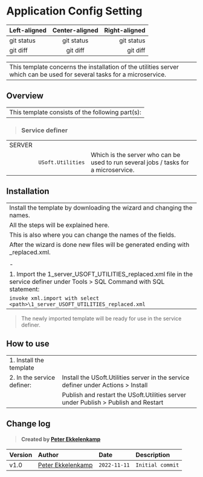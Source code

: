 



# Application Config Setting

| Left-aligned | Center-aligned | Right-aligned |
| :---         |     :---:      |          ---: |
| git status   | git status     | git status    |
| git diff     | git diff       | git diff      |


||
|-|
|This template concerns the installation of the utilities server which can be used for several tasks for a microservice.|
## Overview
||
|-|
|This template consists of the following part(s):|
> ### Service definer
||||
|-|-|-|
|SERVER|||
||`USoft.Utilities`|Which is the server who can be used to run several jobs / tasks for a microservice.|
## Installation
||
|-|
|Install the template by downloading the wizard and changing the names.|
|All the steps will be explained here.|
|This is also where you can change the names of the fields.|
|After the wizard is done new files will be generated ending with _replaced.xml.|
||
|-|
|1. Import the 1_server_USOFT_UTILITIES_replaced.xml file in the service definer under Tools > SQL Command with SQL statement:|
|`invoke xml.import with select <path>\1_server_USOFT_UTILITIES_replaced.xml`|

> The newly imported template will be ready for use in the service definer.
## How to use
|||
|-|-|
|1. Install the template||
|2. In the service definer:|Install the USoft.Utilities server in the service definer under Actions > Install|
||Publish and restart the USoft.Utilities server under Publish > Publish and Restart|
## Change log
> #### Created by [Peter Ekkelenkamp](mailto:peter.ekkelenkamp@usoft.com)
|Version|Author|Date|Description|
|:---|:---|:---|:---|
|v1.0|[Peter Ekkelenkamp](mailto:peter.ekkelenkamp@usoft.com) |`2022-11-11`|`Initial commit`|